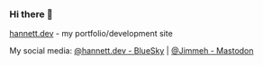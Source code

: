 ### Hi there 👋

[hannett.dev](https://hannett.dev) - my portfolio/development site

My social media: [@hannett.dev - BlueSky](https://bsky.app/profile/hannett.dev) | [@Jimmeh - Mastodon](https://mastodon.social/@jimmeh)
